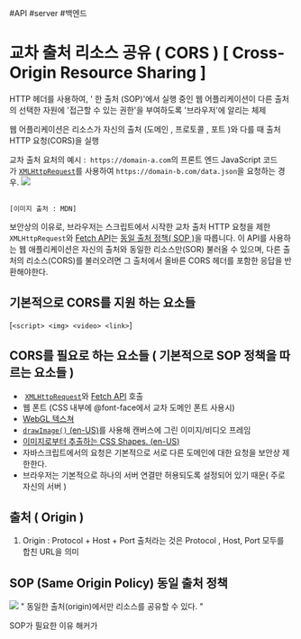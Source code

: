 #API #server #백엔드 

# 교차 출처 리소스 공유 ( CORS ) [ Cross- Origin Resource Sharing ]

HTTP 헤더를 사용하여, ' 한 출처 (SOP)'에서 실행 중인 웹 어플리케이션이 다른 출처의 
선택한 자원에  '접근할 수 있는 권한'을 부여하도록 '브라우저'에 알리는 체제

웹 어플리케이션은 리소스가 자신의 출처 (도메인 , 프로토콜 , 포트 )와 다를 때 
출처 HTTP 요청(CORS)을 실행


교차 출처 요처의 예시 :  `https://domain-a.com`의 프론트 엔드 JavaScript 코드가 [`XMLHttpRequest`](https://developer.mozilla.org/ko/docs/Web/API/XMLHttpRequest)를 사용하여 `https://domain-b.com/data.json`을 요청하는 경우.
![](https://i.imgur.com/56tcuGt.png)

																					    [이미지 출처 : MDN]
보안상의 이유로, 브라우저는 스크립트에서 시작한 교차 출처 HTTP 요청을 제한
`XMLHttpRequest`와 [Fetch API](https://developer.mozilla.org/ko/docs/Web/API/Fetch_API)는 [동일 출처 정책( SOP )](https://developer.mozilla.org/ko/docs/Web/Security/Same-origin_policy)을 따릅니다.
이 API를 사용하는 웹 애플리케이션은 자신의 출처와 동일한 리소스만(SOR) 불러올 수 있으며, 다른 출처의 리소스(CORS)를 불러오려면 그 출처에서 올바른 CORS 헤더를 포함한 응답을 반환해야한다.

## 기본적으로 CORS를 지원 하는 요소들
[`<script> <img> <video> <link>`]

## CORS를 필요로 하는 요소들 ( 기본적으로 SOP 정책을 따르는 요소들 )
-  [`XMLHttpRequest`](https://developer.mozilla.org/ko/docs/Web/API/XMLHttpRequest)와 [Fetch API](https://developer.mozilla.org/ko/docs/Web/API/Fetch_API) 호출
- 웹 폰트 (CSS 내부에 @font-face에서 교차 도메인 폰트 사용시)
- [WebGL 텍스쳐](https://developer.mozilla.org/ko/docs/Web/API/WebGL_API/Tutorial/Using_textures_in_WebGL)
- [`drawImage()` (en-US)](https://developer.mozilla.org/en-US/docs/Web/API/CanvasRenderingContext2D/drawImage "Currently only available in English (US)")를 사용해 캔버스에 그린 이미지/비디오 프레임
- [이미지로부터 추출하는 CSS Shapes. (en-US)](https://developer.mozilla.org/en-US/docs/Web/CSS/CSS_Shapes/Shapes_From_Images "Currently only available in English (US)")
- 자바스크립트에서의 요청은 기본적으로 서로 다른 도메인에 대한 요청을 보안상 제한한다.
- 브라우저는 기본적으로 하나의 서버 연결만 허용되도록 설정되어 있기 때문( 주로 자신의 서버 )

## 출처 ( Origin )

1. Origin : Protocol + Host + Port
	출처라는 것은 Protocol , Host, Port 모두를 합친 URL을 의미

## SOP (Same Origin Policy) 동일 출처 정책

![](https://i.imgur.com/iXtkJAL.png)
" 동일한 출처(origin)에서만 리소스를 공유할 수 있다. "

SOP가 필요한 이유
해커가 
